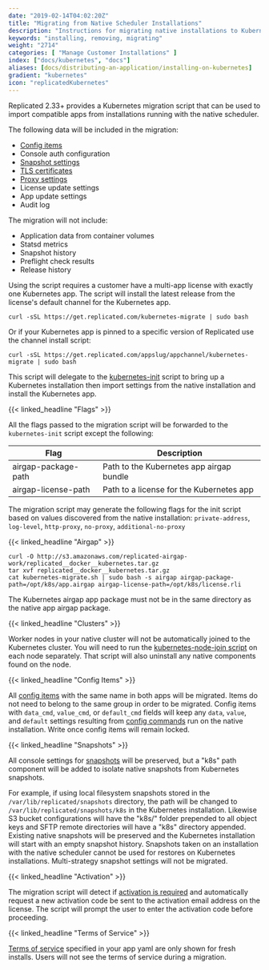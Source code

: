```yaml
---
date: "2019-02-14T04:02:20Z"
title: "Migrating from Native Scheduler Installations"
description: "Instructions for migrating native installations to Kubernetes"
keywords: "installing, removing, migrating"
weight: "2714"
categories: [ "Manage Customer Installations" ]
index: ["docs/kubernetes", "docs"]
aliases: [docs/distributing-an-application/installing-on-kubernetes]
gradient: "kubernetes"
icon: "replicatedKubernetes"
---
```


Replicated 2.33+ provides a Kubernetes migration script that can be used to import compatible apps from installations running with the native scheduler.

The following data will be included in the migration:

* [Config items](#config-items)
* Console auth configuration
* [Snapshot settings](#snapshots)
* [TLS certificates](https://help.replicated.com/community/t/updating-tls-certificates-for-on-prem-admin/74)
* [Proxy settings](/docs/kubernetes/customer-installations/proxies/)
* License update settings
* App update settings
* Audit log

The migration will not include:

* Application data from container volumes
* Statsd metrics
* Snapshot history
* Preflight check results
* Release history

Using the script requires a customer have a multi-app license with exactly one Kubernetes app.
The script will install the latest release from the license's default channel for the Kubernetes app.

```shell
curl -sSL https://get.replicated.com/kubernetes-migrate | sudo bash
```

Or if your Kubernetes app is pinned to a specific version of Replicated use the channel install script:

```shell
curl -sSL https://get.replicated.com/appslug/appchannel/kubernetes-migrate | sudo bash
```

This script will delegate to the [kubernetes-init](/docs/kubernetes/customer-installations/installing/) script to bring up a Kubernetes installation then import settings from the native installation and install the Kubernetes app.

{{< linked_headline "Flags" >}}

All the flags passed to the migration script will be forwarded to the `kubernetes-init` script except the following:

| Flag                             | Description                              |
| -------------------------------- | ---------------------------------------- |
| airgap-package-path              | Path to the Kubernetes app airgap bundle |
| airgap-license-path              | Path to a license for the Kubernetes app |

The migration script may generate the following flags for the init script based on values discovered from the native installation: `private-address`, `log-level`, `http-proxy`, `no-proxy`, `additional-no-proxy`

{{< linked_headline "Airgap" >}}

```shell
curl -O http://s3.amazonaws.com/replicated-airgap-work/replicated__docker__kubernetes.tar.gz
tar xvf replicated__docker__kubernetes.tar.gz
cat kubernetes-migrate.sh | sudo bash -s airgap airgap-package-path=/opt/k8s/app.airgap airgap-license-path=/opt/k8s/license.rli
```

The Kubernetes airgap app package must not be in the same directory as the native app airgap package.

{{< linked_headline "Clusters" >}}

Worker nodes in your native cluster will not be automatically joined to the Kubernetes cluster.
You will need to run the [kubernetes-node-join script](/docs/kubernetes/customer-installations/add-nodes/) on each node separately.
That script will also uninstall any native components found on the node.

{{< linked_headline "Config Items" >}}

All [config items](/docs/config-screen/config-yaml/) with the same name in both apps will be migrated.
Items do not need to belong to the same group in order to be migrated.
Config items with `data_cmd`, `value_cmd`, or `default_cmd` fields will keep any `data`, `value`, and `default` settings resulting from [config commands](/docs/config-screen/commands/) run on the native installation.
Write once config items will remain locked.

{{< linked_headline "Snapshots" >}}

All console settings for [snapshots](/docs/snapshots/overview/) will be preserved, but a "k8s" path component will be added to isolate native snapshots from Kubernetes snapshots.

For example, if using local filesystem snapshots stored in the `/var/lib/replicated/snapshots` directory, the path will be changed to `/var/lib/replicated/snapshots/k8s` in the Kubernetes installation.
Likewise S3 bucket configurations will have the "k8s/" folder prepended to all object keys and SFTP remote directories will have a "k8s" directory appended.
Existing native snapshots will be preserved and the Kubernetes installation will start with an empty snapshot history.
Snapshots taken on an installation with the native scheduler cannot be used for restores on Kubernetes installations.
Multi-strategy snapshot settings will not be migrated.

{{< linked_headline "Activation" >}}

The migration script will detect if [activation is required](https://replicated.com/community/t/2-factor-authentication-for-customer-licenses/73) and automatically request a new activation code be sent to the activation email address on the license.
The script will prompt the user to enter the activation code before proceeding.

{{< linked_headline "Terms of Service" >}}

[Terms of service](/docs/native/packaging-an-application/overview/#terms) specified in your app yaml are only shown for fresh installs.
Users will not see the terms of service during a migration.
